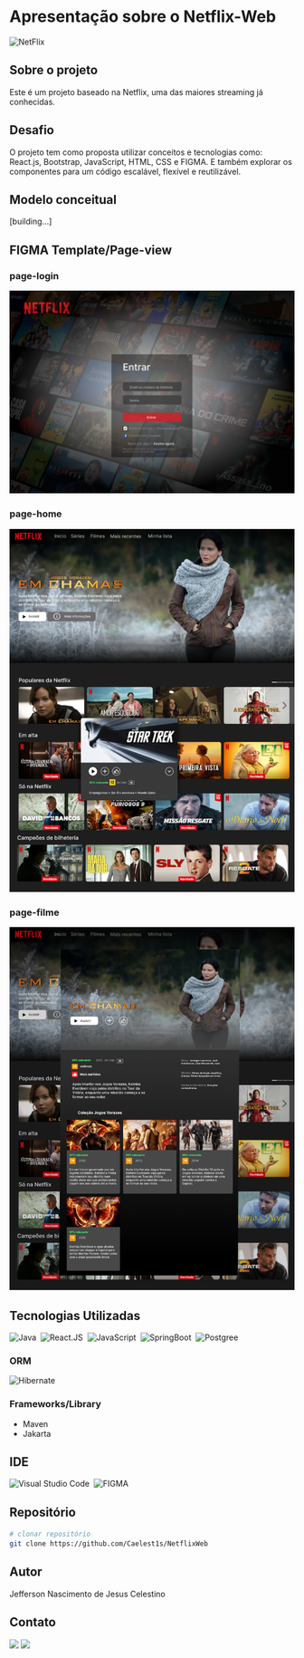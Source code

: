 # Apresentação sobre o Netflix-Web 
![NetFlix](https://img.shields.io/badge/Netflix-E50914?style=for-the-badge&logo=netflix&logoColor=white)&nbsp;

## Sobre o projeto
Este é um projeto baseado na Netflix, uma das maiores streaming já conhecidas. 

## Desafio
O projeto tem como proposta utilizar conceitos e tecnologias como: React.js, Bootstrap, JavaScript, HTML, CSS e FIGMA. E também explorar os componentes para um código escalável, flexível e reutilizável.

## Modelo conceitual
[building...]

## FIGMA Template/Page-view

### page-login
<img src="https://github.com/Caelest1s/NetflixWeb/blob/main/assets/figma/Login.png"/>

### page-home
<img src="https://github.com/Caelest1s/NetflixWeb/blob/main/assets/figma/Home.png"/>

### page-filme
<img src="https://github.com/Caelest1s/NetflixWeb/blob/main/assets/figma/Filme.png"/>

## Tecnologias Utilizadas
![Java](https://img.shields.io/badge/Java-ED8B00?style=for-the-badge&logo=openjdk&logoColor=white)&nbsp;
![React.JS](https://img.shields.io/badge/React-20232A?style=for-the-badge&logo=react&logoColor=61DAFB)&nbsp;
![JavaScript](https://img.shields.io/badge/JavaScript-F7DF1E?style=for-the-badge&logo=javascript&logoColor=black)&nbsp;
![SpringBoot](https://img.shields.io/badge/Spring_Boot-F2F4F9?style=for-the-badge&logo=spring-boot)&nbsp;
![Postgree](https://img.shields.io/badge/PostgreSQL-316192?style=for-the-badge&logo=postgresql&logoColor=white)&nbsp;

### ORM
![Hibernate](https://img.shields.io/badge/Hibernate-59666C?style=for-the-badge&logo=Hibernate&logoColor=white)&nbsp;

### Frameworks/Library
- Maven
- Jakarta

## IDE
![Visual Studio Code](https://img.shields.io/badge/VSCode-0078D4?style=for-the-badge&logo=visual%20studio%20code&logoColor=white)&nbsp;
![FIGMA](https://img.shields.io/badge/Figma-F24E1E?style=for-the-badge&logo=figma&logoColor=white)&nbsp;

## Repositório

```bash
# clonar repositório
git clone https://github.com/Caelest1s/NetflixWeb
```

## Autor

Jefferson Nascimento de Jesus Celestino

## Contato

<a href="https://www.linkedin.com/in/caelestis/" target="_blank"><img src="https://img.shields.io/badge/-LinkedIn-%230077B5?style=for-the-badge&logo=linkedin&logoColor=white" target="_blank"></a> 
<a href="https://github.com/Caelest1s" target="_blank"><img src="https://img.shields.io/badge/GitHub-100000?style=for-the-badge&logo=github&logoColor=white"></a>
